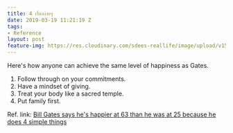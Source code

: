 ```yaml
---
title: 4 เรื่องง่ายๆ
date: 2019-03-19 11:21:19 Z
tags:
- Reference
layout: post
feature-img: https://res.cloudinary.com/sdees-reallife/image/upload/v1555658919/sample_feature_img.png
---
```


Here's how anyone can achieve the same level of happiness as Gates.

1. Follow through on your commitments.
2. Have a mindset of giving.
3. Treat your body like a sacred temple.
4. Put family first.

Ref. link: [Bill Gates says he's happier at 63 than he was at 25 because he does 4 simple things](https://www.businessinsider.com/bill-gates-says-hes-happier-at-age-63-than-25-because-of-4-things-2019-3?utm_source=quora&utm_medium=referral)
